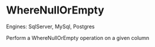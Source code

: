 WhereNullOrEmpty
================

Engines: SqlServer, MySql, Postgres

Perform a WhereNullOrEmpty operation on a given column